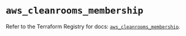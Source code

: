 # `aws_cleanrooms_membership`

Refer to the Terraform Registry for docs: [`aws_cleanrooms_membership`](https://registry.terraform.io/providers/hashicorp/aws/5.99.0/docs/resources/cleanrooms_membership).
